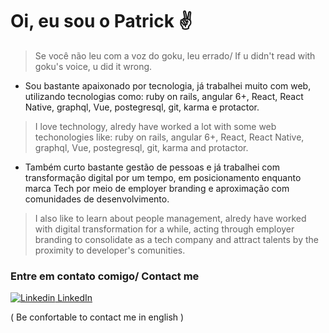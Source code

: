 # Oi, eu sou o Patrick ✌️
>  Se você não leu com a voz do goku, leu errado/ If u didn't read with goku's voice, u did it wrong.

- Sou bastante apaixonado por tecnologia, já trabalhei muito com web, utilizando tecnologias como: ruby on rails, angular 6+, React, React Native, graphql, Vue, postegresql, git, karma e protactor.

>  I love technology, alredy have worked a lot with some web techonologies like: ruby on rails, angular 6+, React, React Native, graphql, Vue, postegresql, git, karma and protactor.

- Também curto bastante gestão de pessoas e já trabalhei com transformação digital por um tempo, em posicionamento enquanto marca Tech por meio de employer branding e aproximação com comunidades de desenvolvimento.

>  I also like to learn about people management, alredy have worked with digital transformation for a while, acting through employer branding to consolidate as a tech company and attract talents by the proximity to developer's comunities.

### Entre em contato comigo/ Contact me
[![Linkedin](https://i.stack.imgur.com/gVE0j.png) LinkedIn](https://www.linkedin.com/in/eduardo-patrick-wamdev/)
&nbsp;

( Be confortable to contact me in english )
